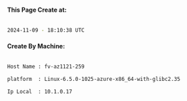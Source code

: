 
   
#### This Page Create at:

```bash

2024-11-09 - 18:10:38 UTC

```

#### Create By Machine:

```bash

Host Name : fv-az1121-259

platform  : Linux-6.5.0-1025-azure-x86_64-with-glibc2.35

Ip Local  : 10.1.0.17

```

